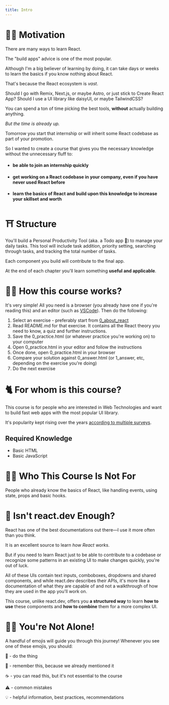 ```yaml
---
title: Intro
---
```


# 🧑‍🏫 Motivation

There are many ways to learn React.

The "build apps" advice is one of the most popular.

Although I'm a big believer of learning by doing, it can take days or weeks to learn the basics if you know nothing about React.

That's because the React ecosystem is *vast*.

Should I go with Remix, Next.js, or maybe Astro, or just stick to Create React App? Should I use a UI library like daisyUI, or maybe TailwindCSS?

You can spend a ton of time picking the best tools, **without** actually building anything.

*But the time is already up.*

Tomorrow you start that internship or will inherit some React codebase as part of your promotion.

So I wanted to create a course that gives you the necessary knowledge without the unnecessary fluff to:
 - #### be able to join an internship quickly
 - #### get working on a React codebase in your company, even if you have never used React before
 - #### learn the basics of React and build upon this knowledge to increase your skillset and worth

# ⛩️ Structure

You'll build a Personal Productivity Tool (aka. a Todo app 🥁) to manage your daily tasks. This tool will include task addition, priority setting, searching through tasks, and tracking the total number of tasks.

Each component you build will contribute to the final app.

At the end of each chapter you'll learn something **useful and applicable**.

# 🧑‍💻 How this course works?

It's very simple! All you need is a browser (you already have one if you're reading this) and an editor (such as [VSCode](https://code.visualstudio.com)). Then do the following:

1. Select an exercise - preferably start from [0_about_react](/0_about_react)
1. Read README.md for that exercise. It contains all the React theory you need to know, a quiz and further instructions.
1. Save the 0_practice.html (or whatever practice you're working on) to your computer
1. Open 0_practice.html in your editor and follow the instructions
1. Once done, open 0_practice.html in your browser
1. Compare your solution against 0_answer.html (or 1_answer, etc, depending on the exercise you're doing)
1. Do the next exercise

# 🐈 For whom is this course?

This course is for people who are interested in Web Technologies and want to build fast web apps with the most popular UI library.

It's popularity kept rising over the years [according to multiple surveys](https://gist.github.com/tkrotoff/b1caa4c3a185629299ec234d2314e190).

## Required Knowledge
 - Basic HTML
 - Basic JavaScript

# 🧟‍♀️ Who This Course Is Not For

People who already know the basics of React, like handling events, using state, props and basic hooks.

# 🧐 Isn't react.dev Enough?

React has one of the best documentations out there—I use it more often than you think.

It is an excellent source to learn *how React works*.

But if you need to learn React just to be able to contribute to a codebase or recognize some patterns in an existing UI to make changes quickly, you're out of luck.

All of these UIs contain text inputs, comboboxes, dropdowns and shared components, and while react.dev describes their APIs, it's more like a documentation of what they are capable of and not a walkthrough of how they are used in the app you'll work on.

This course, unlike react.dev, offers you **a structured way** to learn **how to use** these components and **how to combine** them for a more complex UI.

# 🧑‍🌾 You're Not Alone!

A handful of emojis will guide you through this journey! Whenever you see one of these emojis, you should:

👷 - do the thing

💭 - remember this, because we already mentioned it

☕️ - you can read this, but it's not essential to the course

⚠️ - common mistakes

💡 - helpful information, best practices, recommendations

